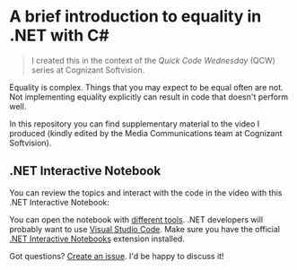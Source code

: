 # A brief introduction to equality in .NET with C#

> I created this in the context of the *Quick Code Wednesday* (QCW) series at Cognizant Softvision.

Equality is complex. Things that you may expect to be equal often are not. Not implementing equality explicitly can result in code that doesn't perform well.

In this repository you can find supplementary material to the video I produced (kindly edited by the Media Communications team at Cognizant Softvision).

## .NET Interactive Notebook

You can review the topics and interact with the code in the video with this .NET Interactive Notebook:

You can open the notebook with [different tools](https://github.com/dotnet/interactive). .NET developers will probably want to use [Visual Studio Code](https://code.visualstudio.com/). Make sure you have the official [.NET Interactive Notebooks](https://marketplace.visualstudio.com/items?itemName=ms-dotnettools.dotnet-interactive-vscode) extension installed.

Got questions? [Create an issue](https://github.com/ignacioerrico/softvision-qcw-equality-in-dotnet/issues). I'd be happy to discuss it!